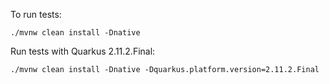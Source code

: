 
To run tests:

```
./mvnw clean install -Dnative
```

Run tests with Quarkus 2.11.2.Final:

```
./mvnw clean install -Dnative -Dquarkus.platform.version=2.11.2.Final
```
